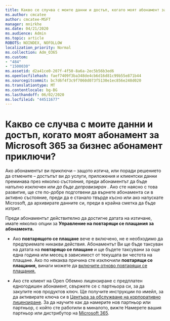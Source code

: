 ```yaml
---
title: Какво се случва с моите данни и достъп, когато моят абонамент за Microsoft 365 за бизнес абонамент приключи?
ms.author: cmcatee
author: cmcatee-MSFT
manager: mnirkhe
ms.date: 04/21/2020
ms.audience: Admin
ms.topic: article
ROBOTS: NOINDEX, NOFOLLOW
localization_priority: Normal
ms.collection: Adm_O365
ms.custom:
- "484"
- "1500030"
ms.assetid: d2a41ce0-207f-4f50-8a6a-2ec5b56b3ed6
ms.openlocfilehash: faef7409f3ba348de4cb6d16d81c99b55e871b44
ms.sourcegitcommit: bc7d6f4f3c9f7060d073f5130e1ec856e248d020
ms.translationtype: MT
ms.contentlocale: bg-BG
ms.lasthandoff: 06/02/2020
ms.locfileid: "44511677"
---
```

# <a name="what-happens-to-my-data-and-access-when-my-microsoft-365-for-business-subscription-ends"></a>Какво се случва с моите данни и достъп, когато моят абонамент за Microsoft 365 за бизнес абонамент приключи?

Ако абонаментът ви приключи – защото изтича, или поради решението да отмените – достъпът ви до услуги, приложения и клиентски данни преминава през няколко състояния, преди абонаментът да бъде напълно изключен или *да бъде депровизиран* . Ако сте наясно с това развитие, ще сте по-добре подготвени да върнете абонамента си в активно състояние, преди да е станало твърде късно или ако напускате Microsoft, да архивирате данните си, преди в крайна сметка да бъде изтрит.
  
Преди абонаментът действително да достигне датата на изтичане, имате няколко опции за **Управление на повтарящи се плащания за абонамента.**
  
- Ако **повтарящото се плащане** вече е включено, не е необходимо да предприемате никакви действия. Абонаментът Ви ще бъде таксуван на датата на **повтарящо се плащане** и ще бъдете таксувани за още една година или месец в зависимост от текущата ви честота на плащане. Ако по някаква причина сте изключили **повтарящи се плащания,** винаги можете да [включите отново повтарящи се плащания.](https://docs.microsoft.com/microsoft-365/commerce/subscriptions/renew-your-subscription#turn-recurring-billing-off-or-on)

- Ако сте клиент на Open Обемно лицензиране с предплатен едногодишен абонамент, свържете се с партньора си, за да закупите нов продуктов ключ. Ще получите инструкции по имейл, за да активирате ключа си в [Центъра за обслужване на корпоративно лицензиране](https://go.microsoft.com/fwlink/p/?LinkID=282016). За да научите как да намерите нов партньор или партньор, с който сте работили в миналото, вижте Намерете вашия партньор или дистрибутор на [Microsoft 365](https://docs.microsoft.com/microsoft-365/admin/manage/find-your-partner-or-reseller).